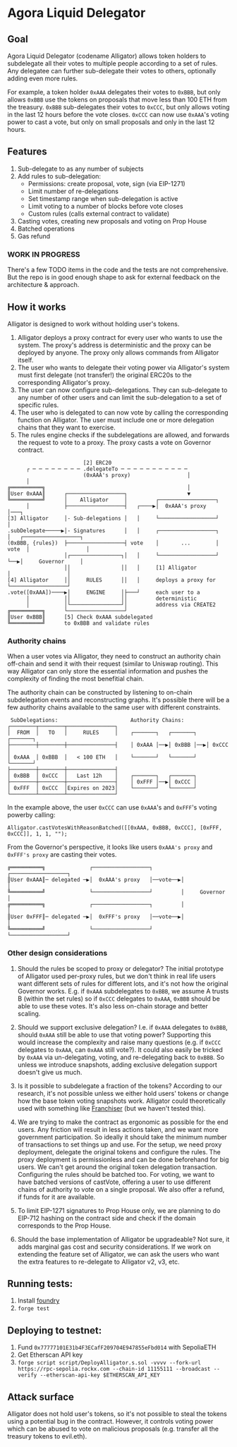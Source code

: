 # Agora Liquid Delegator

## Goal

Agora Liquid Delegator (codename Alligator) allows token holders to subdelegate all their votes to multiple people according to a set of rules. Any delegatee can further sub-delegate their votes to others, optionally adding even more rules.

For example, a token holder `0xAAA` delegates their votes to `0xBBB`, but only allows `0xBBB` use the tokens on proposals that move less than 100 ETH from the treasury. `0xBBB` sub-delegates their votes to `0xCCC`, but only allows voting in the last 12 hours before the vote closes. `0xCCC` can now use `0xAAA`'s voting power to cast a vote, but only on small proposals and only in the last 12 hours.

## Features

1. Sub-delegate to as any number of subjects
2. Add rules to sub-delegation:
   - Permissions: create proposal, vote, sign (via EIP-1271)
   - Limit number of re-delegations
   - Set timestamp range when sub-delegation is active
   - Limit voting to a number of blocks before vote closes
   - Custom rules (calls external contract to validate)
3. Casting votes, creating new proposals and voting on Prop House
4. Batched operations
5. Gas refund

### WORK IN PROGRESS

There's a few TODO items in the code and the tests are not comprehensive. But the repo is in good enough shape to ask for external feedback on the architecture & approach.

## How it works

Alligator is designed to work without holding user's tokens.

1. Alligator deploys a proxy contract for every user who wants to use the system. The proxy's address is deterministic and the proxy can be deployed by anyone. The proxy only allows commands from Alligator itself.
2. The user who wants to delegate their voting power via Alligator's system must first delegate (not transfer!) the original ERC20s to the corresponding Alligator's proxy.
3. The user can now configure sub-delegations. They can sub-delegate to any number of other users and can limit the sub-delegation to a set of specific rules.
4. The user who is delegated to can now vote by calling the corresponding function on Alligator. The user must include one or more delegation chains that they want to exercise.
5. The rules engine checks if the subdelegations are allowed, and forwards the request to vote to a proxy. The proxy casts a vote on Governor contract.

```
                        [2] ERC20
      ┌ ─ ─ ─ ─ ─ ─ ─ ─ .delegateTo ─ ─ ─ ─ ─ ─ ─ ─ ─ ─ ─
                        (0xAAA's proxy)                  │
      │
╔══════════╗                                             │
║User 0xAAA║      ┌──────────────────┐                   ▼
╚══════════╝      │    Alligator     │         ┌──────────────────┐
      │           ├──────────────────┤   ┌────▶│  0xAAA's proxy   │───┐
[3] Alligator     │- Sub-delegations │   │     └──────────────────┘   │
.subDelegate─────▶│- Signatures      │   │     ┌──────────────────┐   │   ┌──────────────────┐
(0xBBB, {rules})  ├──────────────────┤ vote    │       ...        │ vote  │                  │
                  │┌────────────────┐│   │     └──────────────────┘   └──▶│     Governor     │
                  ││                ││   │     [1] Alligator              │                  │
[4] Alligator     ││     RULES      ││   │     deploys a proxy for        └──────────────────┘
.vote([0xAAA])────▶│     ENGINE     │├───┘     each user to a
      │           ││                ││         deterministic
      │           │└────────────────┘│         address via CREATE2
╔══════════╗      └──────────────────┘
║User 0xBBB║      [5] Check 0xAAA subdelegated
╚══════════╝      to 0xBBB and validate rules
```

### Authority chains

When a user votes via Alligator, they need to construct an authority chain off-chain and send it with their request (similar to Uniswap routing). This way Alligator can only store the essential information and pushes the complexity of finding the most benefitial chain.

The authority chain can be constructed by listening to on-chain subdelegation events and reconstructing graphs. It's possible there will be a few authority chains available to the same user with different constraints.

```
 SubDelegations:                       Authority Chains:
┌────────┬────────┬───────────────┐
│  FROM  │   TO   │     RULES     │    ┌───────┐   ┌───────┐   ┌───────┐
├────────┼────────┼───────────────┤    │ 0xAAA │──▶│ 0xBBB │──▶│ 0xCCC │
│ 0xAAA  │ 0xBBB  │   < 100 ETH   │    └───────┘   └───────┘   └───────┘
├────────┼────────┼───────────────┤
│ 0xBBB  │ 0xCCC  │   Last 12h    │    ┌───────┐   ┌───────┐
├────────┼────────┼───────────────┤    │ 0xFFF │──▶│ 0xCCC │
│ 0xFFF  │ 0xCCC  │Expires on 2023│    └───────┘   └───────┘
└────────┴────────┴───────────────┘
```

In the example above, the user `0xCCC` can use `0xAAA`'s and `0xFFF`'s voting powerby calling:

```
Alligator.castVotesWithReasonBatched([[0xAAA, 0xBBB, 0xCCC], [0xFFF, 0xCCC]], 1, 1, "");
```

From the Governor's perspective, it looks like users `0xAAA's proxy` and `0xFFF's proxy` are casting their votes.

```
╔══════════╗              ┌──────────────────┐         ┌──────────────────┐
║User 0xAAA║─ delegated ─▶│  0xAAA's proxy   │──vote──▶│                  │
╚══════════╝              └──────────────────┘         │     Governor     │
╔══════════╗              ┌──────────────────┐         │                  │
║User 0xFFF║─ delegated ─▶│  0xFFF's proxy   │──vote──▶│                  │
╚══════════╝              └──────────────────┘         └──────────────────┘
```

### Other design considerations

1. Should the rules be scoped to proxy or delegator? The initial prototype of Alligator used per-proxy rules, but we don't think in real life users want different sets of rules for different lots, and it's not how the original Governor works. E.g. if `0xAAA` subdelegates to `0xBBB`, we assume A trusts B (within the set rules) so if `0xCCC` delegates to `0xAAA`, `0xBBB` should be able to use these votes. It's also less on-chain storage and better scaling.

2. Should we support exclusive delegation? I.e. if `0xAAA` delegates to `0xBBB`, should `0xAAA` still be able to use that voting power? Supporting this would increase the complexity and raise many questions (e.g. if `0xCCC` delegates to `0xAAA`, can `0xAAA` still vote?). It could also easily be tricked by `0xAAA` via un-delegating, voting, and re-delegating back to `0xBBB`. So unless we introduce snapshots, adding exclusive delegation support doesn't give us much.

3. Is it possible to subdelegate a fraction of the tokens? According to our research, it's not possible unless we either hold users' tokens or change how the base token voting snapshots work. Alligator could theoretically used with something like [Franchiser](https://github.com/NoahZinsmeister/franchiser) (but we haven't tested this).

4. We are trying to make the contract as ergonomic as possible for the end users. Any friction will result in less actions taken, and we want more government participation. So ideally it should take the minimum number of transactions to set things up and use. For the setup, we need proxy deployment, delegate the original tokens and configure the rules. The proxy deployment is permissionless and can be done beforehand for big users. We can't get around the original token delegation transaction. Configuring the rules should be batched too. For voting, we want to have batched versions of castVote, offering a user to use different chains of authority to vote on a single proposal. We also offer a refund, if funds for it are available.

5. To limit EIP-1271 signatures to Prop House only, we are planning to do EIP-712 hashing on the contract side and check if the domain corresponds to the Prop House.

6. Should the base implementation of Alligator be upgradeable? Not sure, it adds marginal gas cost and security considerations. If we work on extending the feature set of Alligator, we can ask the users who want the extra features to re-delegate to Alligator v2, v3, etc.

## Running tests:

1. Install [foundry](https://book.getfoundry.sh/getting-started/installation)
2. `forge test`

## Deploying to testnet:

1. Fund `0x77777101E31b4F3ECafF209704E947855eFbd014` with SepoliaETH
2. Get Etherscan API key
3. `forge script script/DeployAlligator.s.sol -vvvv --fork-url https://rpc-sepolia.rockx.com --chain-id 11155111 --broadcast --verify --etherscan-api-key $ETHERSCAN_API_KEY`

## Attack surface

Alligator does not hold user's tokens, so it's not possible to steal the tokens using a potential bug in the contract. However, it controls voting power which can be abused to vote on malicious proposals (e.g. transfer all the treasury tokens to evil.eth).

